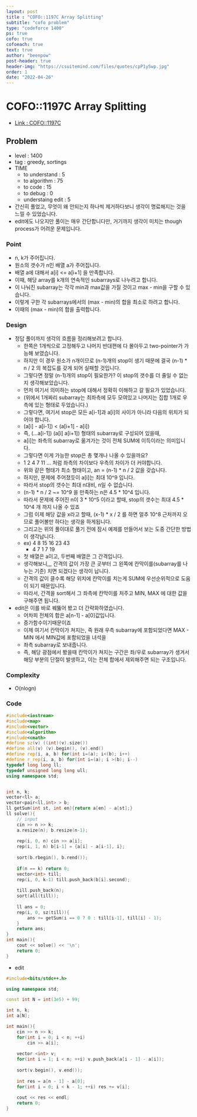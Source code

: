 ```yaml
---
layout: post
title : "COFO::1197C Array Splitting"
subtitle: "cofo problem"
type: "codeforce 1400"
ps: true
cofo: true
cofoeach: true
text: true
author: "beenpow"
post-header: true
header-img: "https://csuitemind.com/files/quotes/cpP1ySwp.jpg"
order: 1
date: "2022-04-26"
---
```

# COFO::1197C Array Splitting
- [Link : COFO::1197C](https://codeforces.com/problemset/problem/1197/C)


## Problem 

- level : 1400
- tag : greedy, sortings
- TIME
  - to understand    : 5
  - to algorithm     : 75
  - to code          : 15
  - to debug         : 0
  - understaing edit : 5
- 간신히 풀었고, 무엇이 왜 안되는지 하나씩 제거하다보니 생각이 명료해지는 것을 느낄 수 있었습니다.
- edit에도 나오지만 풀이는 매우 간단합니다만, 거기까지 생각이 미치는 though process가 어려운 문제입니다.

### Point
- n, k가 주어집니다.
- 원소의 갯수가 n인 배열 a가 주어집니다.
 -  배열 a에 대해서 a[i] <= a[i+1] 을 만족합니다.
- 이때, 해당 array를 k개의 연속적인 subarrays로 나누려고 합니다.
- 이 나눠진 subarray는 각각 min과 max값을 가질 것이고 max - min을 구할 수 있습니다.
- 이렇게 구한 각 subarrays에서의 (max - min)의 합을 최소로 하려고 합니다.
- 이때의 (max - min)의 합을 출력합니다.

### Design
- 정답 풀이까지 생각의 흐름을 정리해보려고 합니다.
  - 한쪽은 1개씩으로 고정해두고 나머지 반대편에 다 몰아두고 two-pointer가 가능해 보였습니다.
  - 하지만 이 경우 원소가 n개이므로 (n-1)개의 stop이 생기 때문에 결국 (n-1) * n / 2 의 복잡도를 갖게 되어 실패할 것입니다.
  - 그렇다면 정말 (n-1)개의 stop이 필요한가? 이 stop의 갯수를 더 줄일 수 없는지 생각해보았습니다.
  - 먼저 여기서 의미하는 stop에 대해서 정확히 이해하고 갈 필요가 있었습니다.
  - (위에서 1개짜리 subarray는 최좌측에 모두 모여있고 나머지는 집합 1개로 우측에 있는 형태로 두었습니다.)
  - 그렇다면, 여기서 stop은 모든 a[i-1]과 a[i]의 사이가 아니라 다음의 위치가 되어야 합니다.
  - (a[i] - a[i-1]) < (a[i+1] - a[i])
  - 즉, (...a[i-1]) (a[i] a[i+1]) 형태의 subarray로 구성되어 있을때,
  - a[i]는 좌측의 subarray로 옮겨가는 것이 전체 SUM에 이득이라는 의미입니다.
  - 그렇다면 이게 가능한 stop은 총 몇개나 나올 수 있을까요?
  - 1 2 4 7 11 ... 처럼 좌측의 차이보다 우측의 차이가 더 커야합니다.
  - 위와 같은 형태가 최소 형태이고, an = (n-1) * n / 2 값을 갖습니다.
  - 하지만, 문제에 주어졌듯이 a[i]는 최대 10^9 입니다.
  - 따라서 stop의 갯수는 최대 n대비, n일 수 없습니다.
  - (n-1) * n / 2 ~= 10^9 을 만족하는 n은 4.5 * 10^4 입니다.
  - 따라서 문제에 주어진 n이 3 * 10^5 이라고 할때, stop의 갯수는 최대 4.5 * 10^4 개 까지 나올 수 있죠
  - 그럼 이제 해당 값을 x라고 할때, (x-1) * x / 2 를 하면 얼추 10^8 근처까지 오므로 풀어볼만 하다는 생각을 하게됩니다.
  - 그리고는 위의 풀이대로 풀기 전에 잠시 예제를 만들어서 보는 도중 간단한 방법이 생각납니다.
  - ex) 4 8 15 16 23 43 
    - 4 7 1 7 19
  - 첫 배열은 a이고, 두번째 배열은 그 간격입니다.
  - 생각해보니,,, 간격의 값이 가장 큰 곳부터 그 왼쪽에 칸막이를(subarray를 나누는 기준) 치면 되겠다는 생각이 납니다.
  - 간격의 값이 클수록 해당 위치에 칸막이를 치는게 SUM에 우선순위적으로 도움이 되기 때문입니다.
  - 따라서, 간격을 sort해서 그 좌측에 칸막이를 처주고 MIN, MAX 에 대한 값을 구해주면 됩니다.
- edit은 이를 바로 꿰뚫어 봤고 더 간략화하였습니다.
  - 어차피 전체의 합은 a[n-1] - a[0]값입니다.
  - 증가함수이기때문이죠
  - 이제 여기서 칸막이가 쳐지는, 즉 원래 우측 subarray에 포함되었다면 MAX - MIN 에서 MIN값에 포함되었을 녀석을
  - 좌측 subarray로 보내줍니다.
  - 즉, 해당 광점에서 봤을때 칸막이가 쳐지는 구간은 좌/우로 subarray가 생겨서 해당 부분의 단절이 발생하고, 이는 전체 합에서 제외해주면 되는 구조입니다.

### Complexity
- O(nlogn)

### Code

```cpp
#include<iostream>
#include<map>
#include<vector>
#include<algorithm>
#include<cmath>
#define sz(v) ((int)(v).size())
#define all(v) (v).begin(), (v).end()
#define rep(i, a, b) for(int i=(a); i<(b); i++)
#define r_rep(i, a, b) for(int i=(a); i >(b); i--)
typedef long long ll;
typedef unsigned long long ull;
using namespace std;


int n, k;
vector<ll> a;
vector<pair<ll,int> > b;
ll getSum(int st, int en){return a[en] - a[st];}
ll solve(){
    // input
    cin >> n >> k;
    a.resize(n); b.resize(n-1);
    
    rep(i, 0, n) cin >> a[i];
    rep(i, 1, n) b[i-1] = {a[i] - a[i-1], i};
    
    sort(b.rbegin(), b.rend());
 
    if(n == k) return 0;
    vector<int> till;
    rep(i, 0, k-1) till.push_back(b[i].second);
    
    till.push_back(n);
    sort(all(till));
    
    ll ans = 0;
    rep(i, 0, sz(till)){
        ans += getSum(i == 0 ? 0 : till[i-1], till[i] - 1);
    }
    return ans;
}
int main(){
    cout << solve() << '\n';
    return 0;
}
```

- edit

```cpp
#include<bits/stdc++.h>

using namespace std;

const int N = int(3e5) + 99;

int n, k;
int a[N];

int main(){
	cin >> n >> k;
	for(int i = 0; i < n; ++i)
		cin >> a[i];
	
	vector <int> v;
	for(int i = 1; i < n; ++i) v.push_back(a[i - 1] - a[i]);
	
	sort(v.begin(), v.end());
	
	int res = a[n - 1] - a[0];
	for(int i = 0; i < k - 1; ++i) res += v[i];
	
	cout << res << endl;
 	return 0;
}
```
